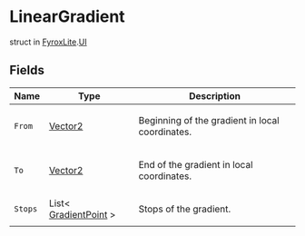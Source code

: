 # LinearGradient
struct in [FyroxLite](../../scripting_api.md).[UI](../UI.md)

## Fields
| Name | Type | Description |
|---|---|---|
| `From` | [Vector2](../Math/Vector2.md) | <p>Beginning of the gradient in local coordinates.</p> |
| `To` | [Vector2](../Math/Vector2.md) | <p>End of the gradient in local coordinates.</p> |
| `Stops` | List< [GradientPoint](../UI/GradientPoint.md) > | <p>Stops of the gradient.</p> |
